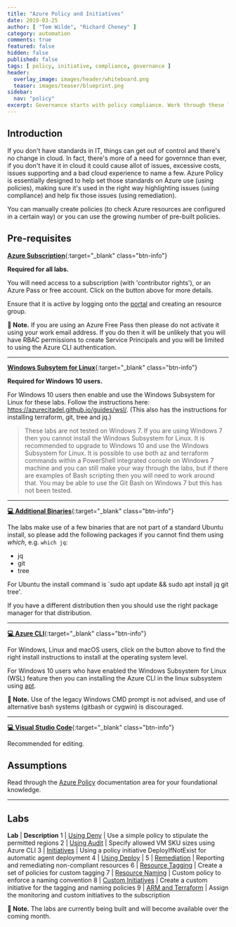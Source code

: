 ```yaml
---
title: "Azure Policy and Initiatives"
date: 2019-03-25
author: [ "Tom Wilde", "Richard Cheney" ]
category: automation
comments: true
featured: false
hidden: false
published: false
tags: [ policy, initiative, compliance, governance ]
header:
  overlay_image: images/header/whiteboard.png
  teaser: images/teaser/blueprint.png
sidebar:
  nav: "policy"
excerpt: Governance starts with policy compliance. Work through these labs to make Azure Policy and Initiatives work for you.
---
```


## Introduction

If you don't have standards in IT, things can get out of control and there's no change in cloud. In fact, there's more of a need for governnce than ever, if you don't have it in cloud it could cause allot of issues, excessive costs, issues supporting and a bad cloud experience to name a few. Azure Policy is essentially designed to help set those standards on Azure use (using policies), making sure it's used in the right way highlighting issues (using compliance) and help fix those issues (using remediation).

You can manually create policies (to check Azure resources are configured in a certain way) or you can use the growing number of pre-built policies.
						


## Pre-requisites

[**Azure Subscription**](/guides/subscription){:target="_blank" class="btn-info"}

**Required for all labs.**

You will need access to a subscription (with 'contributor rights'), or an Azure Pass or free account. Click on the button above for more details.

Ensure that it is active by logging onto the [portal](http://portal.azure.com) and creating an resource group.

**💬 Note.** If you are using an Azure Free Pass then please do not activate it using your work email address.  If you do then it will be unlikely that you will have RBAC permissions to create Service Principals and you will be limited to using the Azure CLI authentication.

----------

[**Windows Subsytem for Linux**](https://azurecitadel.github.io/guides/wsl/){:target="_blank" class="btn-info"}

**Required for Windows 10 users.**

For Windows 10 users then enable and use the Windows Subsystem for Linux for these labs.   Follow the instructions here: <https://azurecitadel.github.io/guides/wsl/>.  (This also has the instructions for installing terraform, git, tree and jq.)

> These labs are not tested on Windows 7. If you are using Windows 7 then you cannot install the Windows Subsystem for Linux. It is recommended to upgrade to Windows 10 and use the Windows Subsystem for Linux. It is possible to use both az and terraform commands within a PowerShell integrated console on Windows 7 machine and you can still make your way through the labs, but if there are examples of Bash scripting then you will need to work around that. You may be able to use the Git Bash on Windows 7 but this has not been tested.

----------

[**💻 Additional Binaries**](#){:target="_blank" class="btn-info"}

The labs make use of a few binaries that are not part of a standard Ubuntu install, so please add the following packages if you cannot find them using _which_, e.g. `which jq`:

* jq
* git
* tree

For Ubuntu the install command is `sudo apt update && sudo apt install jq git tree'.

If you have a different distribution then you should use the right package manager for that distribution.

----------

[**💻 Azure CLI**](https://aka.ms/GetTheAzureCli){:target="_blank" class="btn-info"}

For Windows, Linux and macOS users, click on the button above to find the right install instructions to install at the operating system level.

For Windows 10 users who have enabled the Windows Subsystem for Linux (WSL) feature then you can installing the Azure CLI in the linux subsystem using [apt](https://docs.microsoft.com/en-us/cli/azure/install-azure-cli-apt?view=azure-cli-latest).

**💬 Note.** Use of the legacy Windows CMD prompt is not advised, and use of alternative bash systems (gitbash or cygwin) is discouraged.

----------

[**💻 Visual Studio Code**](/guides/vscode){:target="_blank" class="btn-info"}

Recommended for editing.

## Assumptions

Read through the [Azure Policy](https://docs.microsoft.com/en-gb/azure/governance/policy/overview) documentation area for your foundational knowledge.

----------

## Labs

**Lab** | **Description**
1 | [Using Deny](lab1) | Use a simple policy to stipulate the permitted regions
2 | [Using Audit](lab2) | Specify allowed VM SKU sizes using Azure CLI
3 | [Initiatives](lab3) | Using a policy initiative DeployIfNotExist for automatic agent deployment
4 | [Using Deploy](lab4) | 
5 | [Remediation](lab5) | Reporting and remediating non-compliant resources
6 | [Resource Tagging](lab6) | Create a set of policies for custom tagging
7 | [Resource Naming](lab7) | Custom policy to enforce a naming convention
8 | [Custom Initiatives](lab8) | Create a custom initiative for the tagging and naming policies
9 | [ARM and Terraform](lab9) | Assign the monitoring and custom initiatives to the subscription

**💬 Note.** The labs are currently being built and will become available over the coming month.